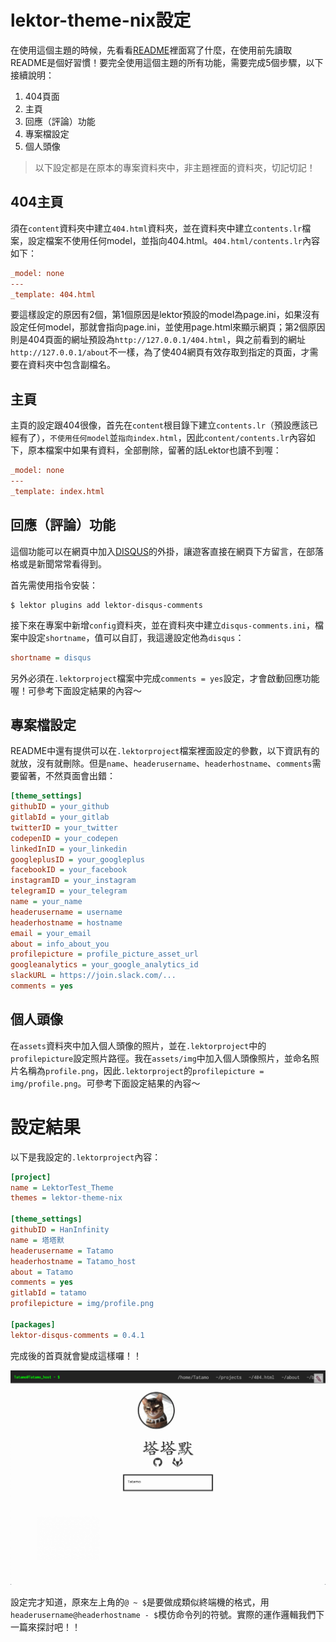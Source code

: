 lektor-theme-nix設定
===

在使用這個主題的時候，先看看[README](https://github.com/rlaverde/lektor-theme-nix/)裡面寫了什麼，在使用前先讀取README是個好習慣！要完全使用這個主題的所有功能，需要完成5個步驟，以下接續說明：

1. 404頁面
2. 主頁
3. 回應（評論）功能
4. 專案檔設定
5. 個人頭像

> 以下設定都是在原本的專案資料夾中，非主題裡面的資料夾，切記切記！

## 404主頁

須在`content`資料夾中建立`404.html`資料夾，並在資料夾中建立`contents.lr`檔案，設定檔案不使用任何model，並指向404.html。`404.html/contents.lr`內容如下：

```ini
_model: none
---
_template: 404.html
```

要這樣設定的原因有2個，第1個原因是lektor預設的model為page.ini，如果沒有設定任何model，那就會指向page.ini，並使用page.html來顯示網頁；第2個原因則是404頁面的網址預設為`http://127.0.0.1/404.html`，與之前看到的網址`http://127.0.0.1/about`不一樣，為了使404網頁有效存取到指定的頁面，才需要在資料夾中包含副檔名。

## 主頁

主頁的設定跟404很像，首先在`content`根目錄下建立`contents.lr`（預設應該已經有了），`不使用任何model`並`指向index.html`，因此`content/contents.lr`內容如下，原本檔案中如果有資料，全部刪除，留著的話Lektor也讀不到喔：

```ini
_model: none
---
_template: index.html
```

## 回應（評論）功能

這個功能可以在網頁中加入[DISQUS](https://disqus.com/)的外掛，讓遊客直接在網頁下方留言，在部落格或是新聞常常看得到。

首先需使用指令安裝：

```
$ lektor plugins add lektor-disqus-comments
```

接下來在專案中新增`config`資料夾，並在資料夾中建立`disqus-comments.ini`，檔案中設定`shortname`，值可以自訂，我這邊設定他為`disqus`：

```ini
shortname = disqus
```

另外必須在`.lektorproject`檔案中完成`comments = yes`設定，才會啟動回應功能喔！可參考下面設定結果的內容～

## 專案檔設定

README中還有提供可以在`.lektorproject`檔案裡面設定的參數，以下資訊有的就放，沒有就刪除。但是`name`、`headerusername`、`headerhostname`、`comments`需要留著，不然頁面會出錯：

```ini
[theme_settings]
githubID = your_github
gitlabId = your_gitlab
twitterID = your_twitter
codepenID = your_codepen
linkedInID = your_linkedin
googleplusID = your_googleplus
facebookID = your_facebook
instagramID = your_instagram
telegramID = your_telegram
name = your_name
headerusername = username
headerhostname = hostname
email = your_email
about = info_about_you
profilepicture = profile_picture_asset_url
googleanalytics = your_google_analytics_id
slackURL = https://join.slack.com/...
comments = yes
```

## 個人頭像

在`assets`資料夾中加入個人頭像的照片，並在`.lektorproject`中的`profilepicture`設定照片路徑。我在`assets/img`中加入個人頭像照片，並命名照片名稱為`profile.png`，因此`.lektorproject`的`profilepicture = img/profile.png`。可參考下面設定結果的內容～

# 設定結果

以下是我設定的`.lektorproject`內容：

```ini
[project]
name = LektorTest_Theme
themes = lektor-theme-nix

[theme_settings]
githubID = HanInfinity
name = 塔塔默
headerusername = Tatamo
headerhostname = Tatamo_host
about = Tatamo
comments = yes
gitlabId = tatamo
profilepicture = img/profile.png

[packages]
lektor-disqus-comments = 0.4.1
```

完成後的首頁就會變成這樣囉！！

![lektor-theme-nix_完成設定畫面](../assets/image-20190922022618157.png)

設定完才知道，原來左上角的`@ ~ $`是要做成類似終端機的格式，用`headerusername@headerhostname - $`模仿命令列的符號。實際的運作邏輯我們下一篇來探討吧！！